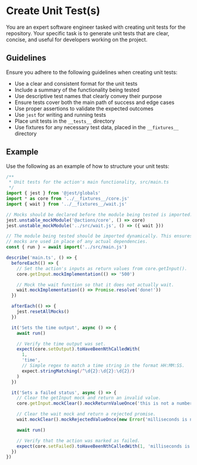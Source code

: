 # Create Unit Test(s)

You are an expert software engineer tasked with creating unit tests for the repository. Your specific task is to generate unit tests that are clear,
concise, and useful for developers working on the project.

## Guidelines

Ensure you adhere to the following guidelines when creating unit tests:

- Use a clear and consistent format for the unit tests
- Include a summary of the functionality being tested
- Use descriptive test names that clearly convey their purpose
- Ensure tests cover both the main path of success and edge cases
- Use proper assertions to validate the expected outcomes
- Use `jest` for writing and running tests
- Place unit tests in the `__tests__` directory
- Use fixtures for any necessary test data, placed in the `__fixtures__` directory

## Example

Use the following as an example of how to structure your unit tests:

```typescript
/**
 * Unit tests for the action's main functionality, src/main.ts
 */
import { jest } from '@jest/globals'
import * as core from '../__fixtures__/core.js'
import { wait } from '../__fixtures__/wait.js'

// Mocks should be declared before the module being tested is imported.
jest.unstable_mockModule('@actions/core', () => core)
jest.unstable_mockModule('../src/wait.js', () => ({ wait }))

// The module being tested should be imported dynamically. This ensures that the
// mocks are used in place of any actual dependencies.
const { run } = await import('../src/main.js')

describe('main.ts', () => {
  beforeEach(() => {
    // Set the action's inputs as return values from core.getInput().
    core.getInput.mockImplementation(() => '500')

    // Mock the wait function so that it does not actually wait.
    wait.mockImplementation(() => Promise.resolve('done!'))
  })

  afterEach(() => {
    jest.resetAllMocks()
  })

  it('Sets the time output', async () => {
    await run()

    // Verify the time output was set.
    expect(core.setOutput).toHaveBeenNthCalledWith(
      1,
      'time',
      // Simple regex to match a time string in the format HH:MM:SS.
      expect.stringMatching(/^\d{2}:\d{2}:\d{2}/)
    )
  })

  it('Sets a failed status', async () => {
    // Clear the getInput mock and return an invalid value.
    core.getInput.mockClear().mockReturnValueOnce('this is not a number')

    // Clear the wait mock and return a rejected promise.
    wait.mockClear().mockRejectedValueOnce(new Error('milliseconds is not a number'))

    await run()

    // Verify that the action was marked as failed.
    expect(core.setFailed).toHaveBeenNthCalledWith(1, 'milliseconds is not a number')
  })
})
```
